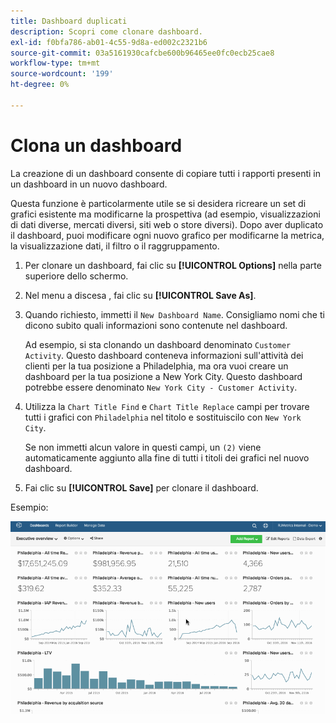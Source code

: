 ```yaml
---
title: Dashboard duplicati
description: Scopri come clonare dashboard.
exl-id: f0bfa786-ab01-4c55-9d8a-ed002c2321b6
source-git-commit: 03a5161930cafcbe600b96465ee0fc0ecb25cae8
workflow-type: tm+mt
source-wordcount: '199'
ht-degree: 0%

---
```


# Clona un dashboard

La creazione di un dashboard consente di copiare tutti i rapporti presenti in un dashboard in un nuovo dashboard.

Questa funzione è particolarmente utile se si desidera ricreare un set di grafici esistente ma modificarne la prospettiva (ad esempio, visualizzazioni di dati diverse, mercati diversi, siti web o store diversi). Dopo aver duplicato il dashboard, puoi modificare ogni nuovo grafico per modificarne la metrica, la visualizzazione dati, il filtro o il raggruppamento.

1. Per clonare un dashboard, fai clic su **[!UICONTROL Options]** nella parte superiore dello schermo.

1. Nel menu a discesa , fai clic su **[!UICONTROL Save As]**.

1. Quando richiesto, immetti il `New Dashboard Name`. Consigliamo nomi che ti dicono subito quali informazioni sono contenute nel dashboard.

   Ad esempio, si sta clonando un dashboard denominato `Customer Activity`. Questo dashboard conteneva informazioni sull&#39;attività dei clienti per la tua posizione a Philadelphia, ma ora vuoi creare un dashboard per la tua posizione a New York City. Questo dashboard potrebbe essere denominato `New York City - Customer Activity`.

1. Utilizza la `Chart Title Find` e `Chart Title Replace` campi per trovare tutti i grafici con `Philadelphia` nel titolo e sostituiscilo con `New York City`.

   Se non immetti alcun valore in questi campi, un `(2)` viene automaticamente aggiunto alla fine di tutti i titoli dei grafici nel nuovo dashboard.

1. Fai clic su **[!UICONTROL Save]** per clonare il dashboard.

Esempio:

![quadro comandi clone](../../assets/datgif.gif)
